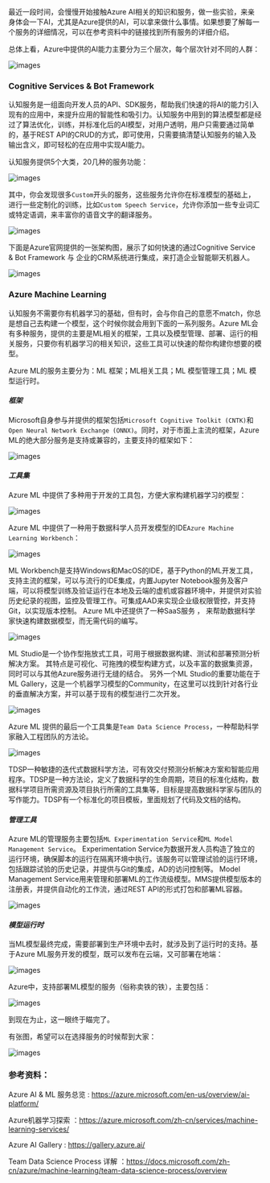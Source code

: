 最近一段时间，会慢慢开始接触Azure AI相关的知识和服务，做一些实验，来亲身体会一下AI，尤其是Azure提供的AI，可以拿来做什么事情。如果想要了解每一个服务的详细情况，可以在参考资料中的链接找到所有服务的详细介绍。

总体上看，Azure中提供的AI能力主要分为三个层次，每个层次针对不同的人群：

![images](https://github.com/JanlenHu/OCPChinaPTSALLDOCS/blob/master/01.BLOG/images/瞄一眼%20Azure%20AI%20%26%20Machine%20Learning%20的服务们%201.webp)

### Cognitive Services & Bot Framework
认知服务是一组面向开发人员的API、SDK服务，帮助我们快速的将AI的能力引入现有的应用中，来提升应用的智能性和吸引力。认知服务中用到的算法模型都是经过了算法优化，训练，并标准化后的AI模型，对用户透明，用户只需要通过简单的，基于REST API的CRUD的方式，即可使用，只需要搞清楚认知服务的输入及输出含义，即可轻松的在应用中实现AI能力。

认知服务提供5个大类，20几种的服务功能：

![images](https://github.com/JanlenHu/OCPChinaPTSALLDOCS/blob/master/01.BLOG/images/瞄一眼%20Azure%20AI%20%26%20Machine%20Learning%20的服务们%202.webp)

其中，你会发现很多`Custom`开头的服务，这些服务允许你在标准模型的基础上，进行一些定制化的训练，比如`Custom Speech Service`，允许你添加一些专业词汇或特定语调，来丰富你的语音文字的翻译服务。

![images](https://github.com/JanlenHu/OCPChinaPTSALLDOCS/blob/master/01.BLOG/images/瞄一眼%20Azure%20AI%20%26%20Machine%20Learning%20的服务们%203.webp)

下面是Azure官网提供的一张架构图，展示了如何快速的通过Cognitive Service & Bot Framework 与 企业的CRM系统进行集成，来打造企业智能聊天机器人。

![images](https://github.com/JanlenHu/OCPChinaPTSALLDOCS/blob/master/01.BLOG/images/瞄一眼%20Azure%20AI%20%26%20Machine%20Learning%20的服务们%204.webp)

### Azure Machine Learning
认知服务不需要你有机器学习的基础，但有时，会与你自己的意愿不match，你总是想自己去构建一个模型，这个时候你就会用到下面的一系列服务。Azure ML会有多种服务，提供的主要是ML相关的框架，工具以及模型管理、部署、运行的相关服务，只要你有机器学习的相关知识，这些工具可以快速的帮你构建你想要的模型。

Azure ML的服务主要分为：ML 框架；ML相关工具；ML 模型管理工具；ML 模型运行时。

#### *框架*

Microsoft自身参与并提供的框架包括`Microsoft Cognitive Toolkit (CNTK)`和`Open Neural Network Exchange (ONNX)`。同时，对于市面上主流的框架，Azure ML的绝大部分服务是支持或兼容的，主要支持的框架如下：

![images](https://github.com/JanlenHu/OCPChinaPTSALLDOCS/blob/master/01.BLOG/images/瞄一眼%20Azure%20AI%20%26%20Machine%20Learning%20的服务们%205.webp)

#### *工具集*

Azure ML 中提供了多种用于开发的工具包，方便大家构建机器学习的模型：

![images](https://github.com/JanlenHu/OCPChinaPTSALLDOCS/blob/master/01.BLOG/images/瞄一眼%20Azure%20AI%20%26%20Machine%20Learning%20的服务们%206.webp)

Azure ML 中提供了一种用于数据科学人员开发模型的IDE`Azure Machine Learning Workbench`：

![images](https://github.com/JanlenHu/OCPChinaPTSALLDOCS/blob/master/01.BLOG/images/瞄一眼%20Azure%20AI%20%26%20Machine%20Learning%20的服务们%207.webp)

ML Workbench是支持Windows和MacOS的IDE，基于Python的ML开发工具，支持主流的框架，可以与流行的IDE集成，内置Jupyter Notebook服务及客户端，可以将模型训练及验证运行在本地及云端的虚机或容器环境中，并提供对实验历史纪录的视图，监控及管理工作。可集成AAD来实现企业级权限管控，并支持Git，以实现版本控制。
Azure ML中还提供了一种SaaS服务 ， 来帮助数据科学家快速构建数据模型，而无需代码的编写。

![images](https://github.com/JanlenHu/OCPChinaPTSALLDOCS/blob/master/01.BLOG/images/瞄一眼%20Azure%20AI%20%26%20Machine%20Learning%20的服务们%208.webp)

ML Studio是一个协作型拖放式工具，可用于根据数据构建、测试和部署预测分析解决方案。 其特点是可视化、可拖拽的模型构建方式，以及丰富的数据集资源，同时可以与其他Azure服务进行无缝的结合。
另外一个ML Studio的重要功能在于ML Gallery，这是一个机器学习模型的Community，在这里可以找到针对各行业的垂直解决方案，并可以基于现有的模型进行二次开发。

![images](https://github.com/JanlenHu/OCPChinaPTSALLDOCS/blob/master/01.BLOG/images/瞄一眼%20Azure%20AI%20%26%20Machine%20Learning%20的服务们%209.webp)

Azure ML 提供的最后一个工具集是`Team Data Science Process`，一种帮助科学家融入工程团队的方法论。

![images](https://github.com/JanlenHu/OCPChinaPTSALLDOCS/blob/master/01.BLOG/images/瞄一眼%20Azure%20AI%20%26%20Machine%20Learning%20的服务们%2010.webp)

TDSP一种敏捷的迭代式数据科学方法，可有效交付预测分析解决方案和智能应用程序。TDSP是一种方法论，定义了数据科学的生命周期，项目的标准化结构，数据科学项目所需资源及项目执行所需的工具集等，目标是提高数据科学家与团队的写作能力。TDSP有一个标准化的项目模板，里面规划了代码及文档的结构。

#### *管理工具*

Azure ML的管理服务主要包括`ML Experimentation Service`和`ML Model Management Service`。
Experimentation Service为数据开发人员构造了独立的运行环境，确保脚本的运行在隔离环境中执行。该服务可以管理试验的运行环境，包括跟踪试验的历史记录，并提供与Git的集成，AD的访问控制等。
Model Management Service用来管理和部署ML的工作流级模型。MMS提供模型版本的注册表，并提供自动化的工作流，通过REST API的形式打包和部署ML容器。

![images](https://github.com/JanlenHu/OCPChinaPTSALLDOCS/blob/master/01.BLOG/images/瞄一眼%20Azure%20AI%20%26%20Machine%20Learning%20的服务们%2011.webp)

#### *模型运行时*

当ML模型最终完成，需要部署到生产环境中去时，就涉及到了运行时的支持。基于Azure ML服务开发的模型，既可以发布在云端，又可部署在地端：

![images](https://github.com/JanlenHu/OCPChinaPTSALLDOCS/blob/master/01.BLOG/images/瞄一眼%20Azure%20AI%20%26%20Machine%20Learning%20的服务们%2012.webp)

Azure中，支持部署ML模型的服务（俗称卖铁的铁），主要包括：

![images](https://github.com/JanlenHu/OCPChinaPTSALLDOCS/blob/master/01.BLOG/images/瞄一眼%20Azure%20AI%20%26%20Machine%20Learning%20的服务们%2013.webp)

到现在为止，这一眼终于瞄完了。

有张图，希望可以在选择服务的时候帮到大家：

![images](https://github.com/JanlenHu/OCPChinaPTSALLDOCS/blob/master/01.BLOG/images/瞄一眼%20Azure%20AI%20%26%20Machine%20Learning%20的服务们%2014.webp)

### 参考资料：
Azure AI & ML 服务总览 : https://azure.microsoft.com/en-us/overview/ai-platform/

Azure机器学习探索 ：https://azure.microsoft.com/zh-cn/services/machine-learning-services/

Azure AI Gallery : https://gallery.azure.ai/

Team Data Science Process 详解 ：https://docs.microsoft.com/zh-cn/azure/machine-learning/team-data-science-process/overview
